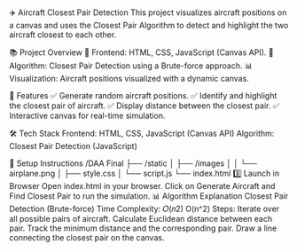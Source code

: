 ✈️ Aircraft Closest Pair Detection
This project visualizes aircraft positions on a canvas and uses the Closest Pair Algorithm to detect and highlight the two aircraft closest to each other.

📚 Project Overview
🎨 Frontend: HTML, CSS, JavaScript (Canvas API).
📏 Algorithm: Closest Pair Detection using a Brute-force approach.
📊 Visualization: Aircraft positions visualized with a dynamic canvas.

🎯 Features
✅ Generate random aircraft positions.
✅ Identify and highlight the closest pair of aircraft.
✅ Display distance between the closest pair.
✅ Interactive canvas for real-time simulation.

🛠️ Tech Stack
Frontend: HTML, CSS, JavaScript (Canvas API)
Algorithm: Closest Pair Detection (JavaScript)

🚀 Setup Instructions
/DAA Final
├── /static
│   ├── /images
│   │   └── airplane.png
│   ├── style.css
│   └── script.js
└── index.html
3️⃣ Launch in Browser
Open index.html in your browser.
Click on Generate Aircraft and Find Closest Pair to run the simulation.
📊 Algorithm Explanation
Closest Pair Detection (Brute-force)
Time Complexity: 
𝑂(𝑛2)
O(n^2)
Steps:
Iterate over all possible pairs of aircraft.
Calculate Euclidean distance between each pair.
Track the minimum distance and the corresponding pair.
Draw a line connecting the closest pair on the canvas.
